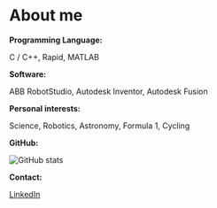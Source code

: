 # About me

**Programming Language:**

C / C++, Rapid, MATLAB

**Software:**

ABB RobotStudio, Autodesk Inventor, Autodesk Fusion

**Personal interests:**

Science, Robotics, Astronomy, Formula 1, Cycling

**GitHub:**

![GitHub stats](https://github-readme-stats.vercel.app/api?username=krzysztofzz1&include_all_commits=true)

**Contact:**

[LinkedIn](https://www.linkedin.com/in/krzysztof-zywko/)
